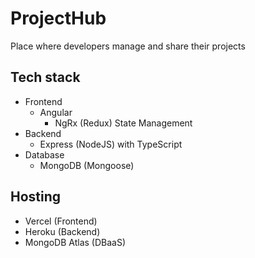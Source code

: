 # ProjectHub

Place where developers manage and share their projects

## Tech stack

- Frontend
  - Angular
    - NgRx (Redux) State Management
- Backend
  - Express (NodeJS) with TypeScript
- Database
  - MongoDB (Mongoose)

## Hosting

- Vercel (Frontend)
- Heroku (Backend)
- MongoDB Atlas (DBaaS)
